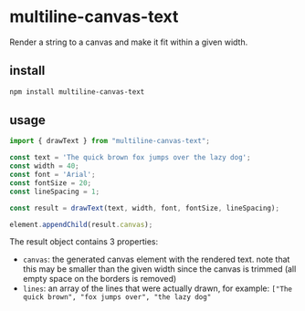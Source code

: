 # multiline-canvas-text
Render a string to a canvas and make it fit within a given width.

## install
```sh
npm install multiline-canvas-text
```


## usage
```javascript
import { drawText } from "multiline-canvas-text";

const text = 'The quick brown fox jumps over the lazy dog';
const width = 40;
const font = 'Arial';
const fontSize = 20;
const lineSpacing = 1;

const result = drawText(text, width, font, fontSize, lineSpacing);

element.appendChild(result.canvas);
```

The result object contains 3 properties:
* `canvas`: the generated canvas element with the rendered text. note that this may be smaller than the given width since the canvas is trimmed (all empty space on the borders is removed)
* `lines`: an array of the lines that were actually drawn, for example: `["The quick brown", "fox jumps over", "the lazy dog"`

